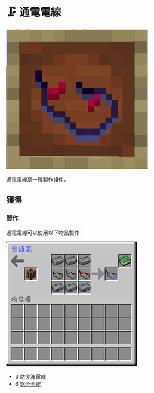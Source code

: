 # 🗜 通電電線

![](<../.gitbook/assets/image (100).png>)

通電電線是一種製作組件。

## 獲得

### 製作

通電電線可以使用以下物品製作：

![](<../.gitbook/assets/image (97).png>)

* 3 [防突波電線](Surge-Proof-Wire.md)
* 6 [鋁合金錠](aluminium-alloy-ingot.md)
